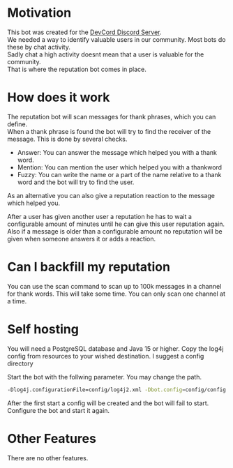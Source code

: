 # Motivation
This bot was created for the [DevCord Discord Server](https://discord.gg/gfEsr79d9a). \
We needed a way to identify valuable users in our community. Most bots do these by chat activity.\
Sadly chat a high activity doesnt mean that a user is valuable for the community.\
That is where the reputation bot comes in place.

# How does it work
The reputation bot will scan messages for thank phrases, which you can define.\
When a thank phrase is found the bot will try to find the receiver of the message. This is done by several checks.
- Answer: You can answer the message which helped you with a thank word.
- Mention: You can mention the user which helped you with a thankword
- Fuzzy: You can write the name or a part of the name relative to a thank word and the bot will try to find the user.

As an alternative you can also give a reputation reaction to the message which helped you.

After a user has given another user a reputation he has to wait a configurable amount of minutes until he can give this user reputation again.\
Also if a message is older than a configurable amount no reputation will be given when someone answers it or adds a reaction.

# Can I backfill my reputation
You can use the scan command to scan up to 100k messages in a channel for thank words. This will take some time. You can only scan one channel at a time.

# Self hosting
You will need a PostgreSQL database and Java 15 or higher.
Copy the log4j config from resources to your wished destination. I suggest a config directory

Start the bot with the follwing parameter. You may change the path.
``` sh
-Dlog4j.configurationFile=config/log4j2.xml -Dbot.config=config/config.json
```

After the first start a config will be created and the bot will fail to start. Configure the bot and start it again.
# Other Features
There are no other features.